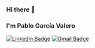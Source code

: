### Hi there 👋
### I'm Pablo García Valero
[![Linkedin Badge](https://img.shields.io/badge/-Linkedin-blue?style=flat-square&logo=Linkedin&logoColor=white&link=https://www.linkedin.com/in/pgv97/)](https://www.linkedin.com/in/pgv97/) [![Gmail Badge](https://img.shields.io/badge/-97valero@gmail.com-c14438?style=flat-square&logo=Gmail&logoColor=white&link=mailto:97valero@gmail.com)](mailto:97valero@gmail.com)

